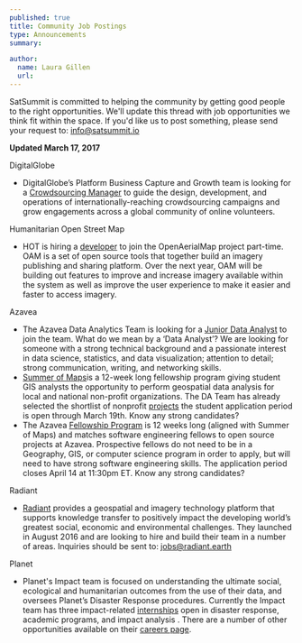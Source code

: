```yaml
---
published: true
title: Community Job Postings
type: Announcements
summary:

author:
  name: Laura Gillen
  url:
---
```


SatSummit is committed to helping the community by getting good people to the right opportunities. We'll update this thread with job opportunities we think fit within the space. If you'd like us to post something, please send your request to: [info@satsummit.io](mailto:info@satsummit.io)

__Updated March 17, 2017__

DigitalGlobe
- DigitalGlobe’s Platform Business Capture and Growth team is looking for a [Crowdsourcing Manager](https://digitalglobe.csod.com/ats/careersite/JobDetails.aspx?id=1099&site=1) to guide the design, development, and operations of internationally-reaching crowdsourcing campaigns and grow engagements across a global community of online volunteers.

Humanitarian Open Street Map
- HOT is hiring a [developer](https://www.hotosm.org/job/developer_openaerialmap_part_time_remote/2017) to join the OpenAerialMap project part-time. OAM is a set of open source tools that together build an imagery publishing and sharing platform. Over the next year, OAM will be building out features to improve and increase imagery available within the system as well as improve the user experience to make it easier and faster to access imagery.

Azavea
- The Azavea Data Analytics Team is looking for a [Junior Data Analyst](https://boards.greenhouse.io/azavea/jobs/553641?gh_src=fdkp0w1#.WMwgd3TytQM) to join the team. What do we mean by a ‘Data Analyst’? We are looking for someone with a strong technical background and a passionate interest in data science, statistics, and data visualization; attention to detail; strong communication, writing, and networking skills.
- [Summer of Maps](http://www.summerofmaps.com/)is a 12-week long fellowship program giving student GIS analysts the opportunity to perform geospatial data analysis for local and national non-profit organizations. The DA Team has already selected the shortlist of nonprofit [projects](http://summerofmaps.wordpress.azavea.com/wp-content/uploads/sites/6/2017/02/2017_SummerOfMaps_ProjectShortlist.pdf?_ga=1.127923021.1174446922.1471278361) the student application period is open through March 19th. Know any strong candidates?
- The Azavea [Fellowship Program](https://fellowship.azavea.com/#/about) is 12 weeks long (aligned with Summer of Maps) and matches software engineering fellows to open source projects at Azavea. Prospective fellows do not need to be in a Geography, GIS, or computer science program in order to apply, but will need to have strong software engineering skills. The application period closes April 14 at 11:30pm ET. Know any strong candidates?

Radiant
- [Radiant](http://radiant.earth/) provides a geospatial and imagery technology platform that supports knowledge transfer to positively impact the developing world’s greatest social, economic and environmental challenges. They launched in August 2016 and are looking to hire and build their team in a number of areas. Inquiries should be sent to: [jobs@radiant.earth](mailto:jobs@radiant.earth)

Planet
- Planet's Impact team is focused on understanding the ultimate social, ecological and humanitarian outcomes from the use of their data, and oversees Planet’s Disaster Response procedures. Currently the Impact team has three impact-related [internships]((https://www.planet.com/company/careers/)) open in disaster response, academic programs, and impact analysis . There are a number of other opportunities available on their [careers page](https://www.planet.com/company/careers/).
